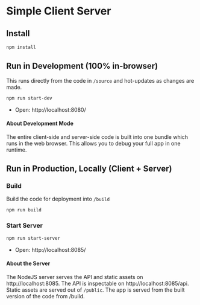 # Simple Client Server

## Install

```bash
npm install
```

## Run in Development (100% in-browser)

This runs directly from the code in `/source` and hot-updates as changes are made.

```bash
npm run start-dev
```

- Open: http://localhost:8080/

#### About Development Mode

The entire client-side and server-side code is built into one bundle which runs in the web browser. This allows you to debug your full app in one runtime.

## Run in Production, Locally (Client + Server)

### Build

Build the code for deployment into `/build`

```bash
npm run build
```

### Start Server

```bash
npm run start-server
```

- Open: http://localhost:8085/

#### About the Server

The NodeJS server serves the API and static assets on http://localhost:8085. The API is inspectable on http://localhost:8085/api. Static assets are served out of `/public`. The app is served from the built version of the code from /build.

